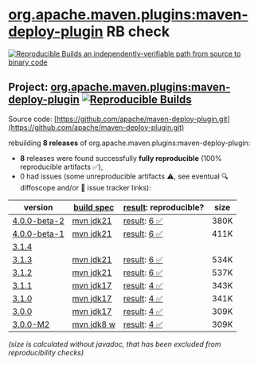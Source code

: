 [org.apache.maven.plugins:maven-deploy-plugin](https://central.sonatype.com/artifact/org.apache.maven.plugins/maven-deploy-plugin/versions) RB check
=======

[![Reproducible Builds](https://reproducible-builds.org/images/logos/rb.svg) an independently-verifiable path from source to binary code](https://reproducible-builds.org/)

## Project: [org.apache.maven.plugins:maven-deploy-plugin](https://central.sonatype.com/artifact/org.apache.maven.plugins/maven-deploy-plugin/versions) [![Reproducible Builds](https://img.shields.io/endpoint?url=https://raw.githubusercontent.com/jvm-repo-rebuild/reproducible-central/master/content/org/apache/maven/plugins/maven-deploy-plugin/badge.json)](https://github.com/jvm-repo-rebuild/reproducible-central/blob/master/content/org/apache/maven/plugins/maven-deploy-plugin/README.md)

Source code: [https://github.com/apache/maven-deploy-plugin.git](https://github.com/apache/maven-deploy-plugin.git)

rebuilding **8 releases** of org.apache.maven.plugins:maven-deploy-plugin:
- **8** releases were found successfully **fully reproducible** (100% reproducible artifacts :white_check_mark:),
- 0 had issues (some unreproducible artifacts :warning:, see eventual :mag: diffoscope and/or :memo: issue tracker links):

| version | [build spec](/BUILDSPEC.md) | [result](https://reproducible-builds.org/docs/jvm/): reproducible? | size |
| -- | --------- | ------ | -- |
| [4.0.0-beta-2](https://central.sonatype.com/artifact/org.apache.maven.plugins/maven-deploy-plugin/4.0.0-beta-2/pom) | [mvn jdk21](maven-deploy-plugin-4.0.0-beta-2.buildspec) | [result](maven-deploy-plugin-4.0.0-beta-2.buildinfo): [6 :white_check_mark: ](maven-deploy-plugin-4.0.0-beta-2.buildcompare) | 380K |
| [4.0.0-beta-1](https://central.sonatype.com/artifact/org.apache.maven.plugins/maven-deploy-plugin/4.0.0-beta-1/pom) | [mvn jdk21](maven-deploy-plugin-4.0.0-beta-1.buildspec) | [result](maven-deploy-plugin-4.0.0-beta-1.buildinfo): [6 :white_check_mark: ](maven-deploy-plugin-4.0.0-beta-1.buildcompare) | 411K |
| [3.1.4](https://central.sonatype.com/artifact/org.apache.maven.plugins/maven-deploy-plugin/3.1.4/pom) | | | |
| [3.1.3](https://central.sonatype.com/artifact/org.apache.maven.plugins/maven-deploy-plugin/3.1.3/pom) | [mvn jdk21](maven-deploy-plugin-3.1.3.buildspec) | [result](maven-deploy-plugin-3.1.3.buildinfo): [6 :white_check_mark: ](maven-deploy-plugin-3.1.3.buildcompare) | 534K |
| [3.1.2](https://central.sonatype.com/artifact/org.apache.maven.plugins/maven-deploy-plugin/3.1.2/pom) | [mvn jdk21](maven-deploy-plugin-3.1.2.buildspec) | [result](maven-deploy-plugin-3.1.2.buildinfo): [6 :white_check_mark: ](maven-deploy-plugin-3.1.2.buildcompare) | 537K |
| [3.1.1](https://central.sonatype.com/artifact/org.apache.maven.plugins/maven-deploy-plugin/3.1.1/pom) | [mvn jdk17](maven-deploy-plugin-3.1.1.buildspec) | [result](maven-deploy-plugin-3.1.1.buildinfo): [4 :white_check_mark: ](maven-deploy-plugin-3.1.1.buildcompare) | 343K |
| [3.1.0](https://central.sonatype.com/artifact/org.apache.maven.plugins/maven-deploy-plugin/3.1.0/pom) | [mvn jdk17](maven-deploy-plugin-3.1.0.buildspec) | [result](maven-deploy-plugin-3.1.0.buildinfo): [4 :white_check_mark: ](maven-deploy-plugin-3.1.0.buildcompare) | 341K |
| [3.0.0](https://central.sonatype.com/artifact/org.apache.maven.plugins/maven-deploy-plugin/3.0.0/pom) | [mvn jdk17](maven-deploy-plugin-3.0.0.buildspec) | [result](maven-deploy-plugin-3.0.0.buildinfo): [4 :white_check_mark: ](maven-deploy-plugin-3.0.0.buildcompare) | 309K |
| [3.0.0-M2](https://central.sonatype.com/artifact/org.apache.maven.plugins/maven-deploy-plugin/3.0.0-M2/pom) | [mvn jdk8 w](maven-deploy-plugin-3.0.0-M2.buildspec) | [result](maven-deploy-plugin-3.0.0-M2.buildinfo): [4 :white_check_mark: ](maven-deploy-plugin-3.0.0-M2.buildcompare) | 309K |

<i>(size is calculated without javadoc, that has been excluded from reproducibility checks)</i>
